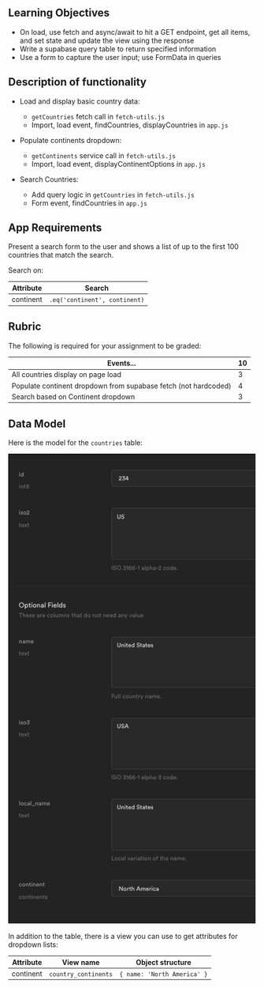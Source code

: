 ## Learning Objectives

-   On load, use fetch and async/await to hit a GET endpoint, get all items, and set state and update the view using the response
-   Write a supabase query table to return specified information
-   Use a form to capture the user input; use FormData in queries

## Description of functionality

-   Load and display basic country data:

    -   `getCountries` fetch call in `fetch-utils.js`
    -   Import, load event, findCountries, displayCountries in `app.js`

-   Populate continents dropdown:

    -   `getContinents` service call in `fetch-utils.js`
    -   Import, load event, displayContinentOptions in `app.js`

-   Search Countries:
    -   Add query logic in `getCountries` in `fetch-utils.js`
    -   Form event, findCountries in `app.js`

## App Requirements

Present a search form to the user and shows a list of up to the first 100 countries that match the search.

Search on:

| Attribute | Search                        |
| --------- | ----------------------------- |
| continent | `.eq('continent', continent)` |

## Rubric

The following is required for your assignment to be graded:

| Events...                                                       | **10** |
| --------------------------------------------------------------- | ------ |
| All countries display on page load                              | 3      |
| Populate continent dropdown from supabase fetch (not hardcoded) | 4      |
| Search based on Continent dropdown                              | 3      |

## Data Model

Here is the model for the `countries` table:

![data model](./data-model.png)

In addition to the table, there is a view you can use to get attributes for dropdown lists:

| Attribute | View name            | Object structure            |
| --------- | -------------------- | --------------------------- |
| continent | `country_continents` | `{ name: 'North America' }` |
